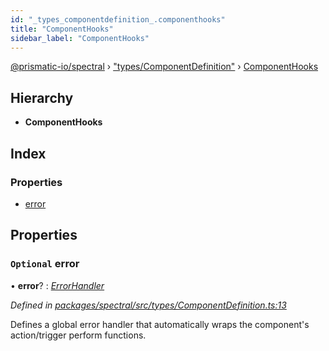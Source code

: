 ```yaml
---
id: "_types_componentdefinition_.componenthooks"
title: "ComponentHooks"
sidebar_label: "ComponentHooks"
---
```


[@prismatic-io/spectral](../index.md) › ["types/ComponentDefinition"](../modules/_types_componentdefinition_.md) › [ComponentHooks](_types_componentdefinition_.componenthooks.md)

## Hierarchy

* **ComponentHooks**

## Index

### Properties

* [error](_types_componentdefinition_.componenthooks.md#optional-error)

## Properties

### `Optional` error

• **error**? : *[ErrorHandler](../modules/_types_componentdefinition_.md#errorhandler)*

*Defined in [packages/spectral/src/types/ComponentDefinition.ts:13](https://github.com/prismatic-io/spectral/blob/v8.1.0/packages/spectral/src/types/ComponentDefinition.ts#L13)*

Defines a global error handler that automatically wraps the component's action/trigger perform functions.
